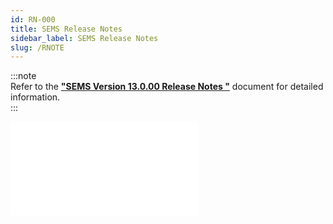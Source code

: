 ```yaml
---
id: RN-000
title: SEMS Release Notes
sidebar_label: SEMS Release Notes
slug: /RNOTE
---  
```


:::note  
Refer to the **["SEMS Version 13.0.00 Release Notes "](https://sense-i.co/docs/R-NOTE/ReleaseNotes_v13-0-00.pdf)** document for detailed information.  
:::  

![](../static/img/docs/R-NOTE/ReleaseNotes_v13-0-00.pdf)  

